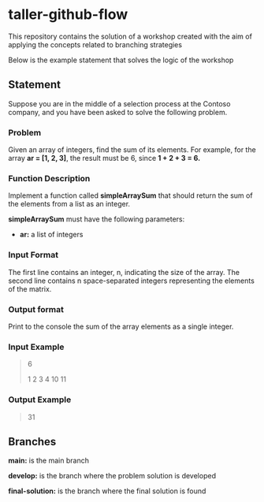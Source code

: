 # taller-github-flow

This repository contains the solution of a workshop created with the aim of applying the concepts related to branching strategies

Below is the example statement that solves the logic of the workshop

## Statement
Suppose you are in the middle of a selection process at the Contoso company, and you have been asked to solve the following problem.

### Problem
Given an array of integers, find the sum of its elements.
For example, for the array **ar = [1, 2, 3]**, the result must be 6,
since **1 + 2 + 3 = 6.**

### Function Description
Implement a function called **simpleArraySum** that should return the sum of the elements
from a list as an integer.

**simpleArraySum** must have the following parameters:
* **ar:** a list of integers

### Input Format
The first line contains an integer, n, indicating the size of the array.
The second line contains n space-separated integers representing the elements of the
matrix.

### Output format
Print to the console the sum of the array elements as a single integer.

### Input Example
> 6
> 
> 1 2 3 4 10 11
### Output Example
> 31

## Branches

**main:** is the main branch

**develop:** is the branch where the problem solution is developed

**final-solution:** is the branch where the final solution is found
